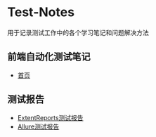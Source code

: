 # Test-Notes
用于记录测试工作中的各个学习笔记和问题解决方法

## 前端自动化测试笔记
- [首页](https://github.com/xujiangchen/Test-Notes/tree/main/Automated%20Testing)

## 测试报告
- [ExtentReports测试报告](https://github.com/xujiangchen/Test-Notes/blob/main/Test-Report/extentreports.md)
- [Allure测试报告](https://github.com/xujiangchen/Test-Notes/blob/main/Test-Report/allure.md)


